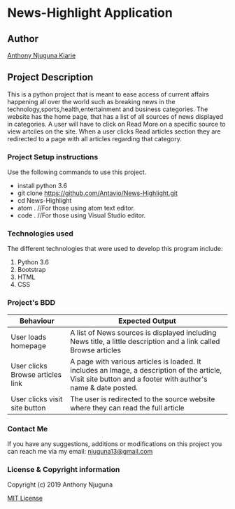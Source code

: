 # News-Highlight Application

## Author
[Anthony Njuguna Kiarie](https://github.com/Antavio)

## Project Description
This is a python project that is meant to ease access of current affairs happening all over the world such as breaking news in the technology,sports,health,entertainment and business categories.
The website has the home page, that has a list of all sources of news displayed  in categories. A user will have to click on Read More on a specific source to view artciles on the site. When a user clicks Read articles section they are redirected to a page with all articles regarding that category.

### Project Setup instructions
Use the following commands to use this project.
- install python 3.6
- git clone https://github.com/Antavio/News-Highlight.git
- cd News-Highlight
- atom .  //For those using atom text editor.
- code .  //For those using Visual Studio editor.

### Technologies used
The different technologies that were used to develop this program include:
1. Python 3.6
2. Bootstrap
3. HTML
4. CSS

### Project's BDD
|Behaviour   |Expected Output   |
|---|---|
|User loads homepage   |A list of News sources is displayed including News title, a little description and a link called Browse articles   |
|User clicks Browse articles link  |A page with various articles is loaded. It includes an Image, a description of the article, Visit site button and a footer with author's name & date posted.  |
|User clicks visit site button    |The user is redirected to the source website where they can read the full article   |

### Contact Me
If you have any suggestions, additions or modifications on this project you can reach me via my email: njuguna13@gmail.com

### License  & Copyright information
Copyright (c) 2019 Anthony Njuguna

[MIT License](./LICENSE)